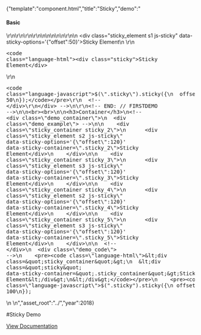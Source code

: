 {"template":"component.html","title":"Sticky","demo":"<h4>Basic</h4>\r\n\r\n<!-- START: // FIRSTDEMO -->\r\n\r\n<style>\n  .sticky_container { background: #eee; height: 500px; margin: 50px 0; }\n  .sticky_element { border-radius: 2px; color: white; font-size: 12px; height: 50px; line-height: 50px; overflow: hidden; padding: 0; text-align: center; width: 100%; margin: 10px 0; }\n  .sticky_element.s1 { background: #455a64; z-index: 10; }\n  .sticky_element.s2  { background: #00bcd4; }\n  .sticky_element.s3   { background: #0097A7; }\n\n  .marker {\n    position: fixed;\n    /*top: 50%;*/\n    right: 0;\n    left: 0;\n\n    width: 100%;\n    height: 1px;\n\n    background: red;\n    opacity: 0.2;\n  }\n</style>\n\n<!-- <div class=\"marker\" style=\"top: 120px;\"></div> -->\n\n<script>\nFormstone.Ready(function() {\n  $(\".sticky_element\").on(\"stuck.sticky\", function() {\n    console.log(\"stuck\", this);\n  }).on(\"unstuck.sticky\", function() {\n    console.log(\"unstuck\", this);\n  }).on(\"passed.sticky\", function() {\n    console.log(\"passed\", this);\n  });\n});\n</script>\n\r\n<!-- <div class=\"demo_container\">\n  <div class=\"demo_example\"> -->\n    <div class=\"sticky_element s1 js-sticky\" data-sticky-options='{\"offset\":50}'>Sticky Element</div>\n  <!-- </div>\r\n  <div class=\"demo_code\"> -->\r\n    <pre><code class=\"language-html\">&lt;div class=&quot;sticky&quot;&gt;Sticky Element&lt;/div&gt;</code></pre>\r\n    <pre><code class=\"language-javascript\">$(\".sticky\").sticky({\n  offset: 50\n});</code></pre>\r\n  <!-- </div>\r\n</div> -->\n\r\n<!-- END: // FIRSTDEMO -->\n\n<br><br>\n\n<h3>Container</h3>\n<!-- <div class=\"demo_container\">\n  <div class=\"demo_example\"> -->\n\n    <div class=\"sticky_container sticky_2\">\n      <div class=\"sticky_element s2 js-sticky\" data-sticky-options='{\"offset\":120}' data-sticky-container=\".sticky_2\">Sticky Element</div>\n    </div>\n\n    <div class=\"sticky_container sticky_3\">\n      <div class=\"sticky_element s3 js-sticky\" data-sticky-options='{\"offset\":120}' data-sticky-container=\".sticky_3\">Sticky Element</div>\n    </div>\n\n    <div class=\"sticky_container sticky_4\">\n      <div class=\"sticky_element s2 js-sticky\" data-sticky-options='{\"offset\":120}' data-sticky-container=\".sticky_4\">Sticky Element</div>\n    </div>\n\n    <div class=\"sticky_container sticky_5\">\n      <div class=\"sticky_element s3 js-sticky\" data-sticky-options='{\"offset\":120}' data-sticky-container=\".sticky_5\">Sticky Element</div>\n    </div>\n\n  <!-- </div>\n  <div class=\"demo_code\"> -->\n    <pre><code class=\"language-html\">&lt;div class=&quot;sticky_container&quot;&gt;\n  &lt;div class=&quot;sticky&quot; data-sticky-container=&quot;.sticky_container&quot;&gt;Sticky Element&lt;/div&gt;\n&lt;/div&gt;</code></pre>\n    <pre><code class=\"language-javascript\">$(\".sticky\").sticky({\n  offset: 100\n});</code></pre>\n  <!-- </div>\n</div> -->\n","asset_root":"../","year":2018}

 #Sticky Demo
<p class="back_link"><a href="https://formstone.it/components/sticky">View Documentation</a></p>
